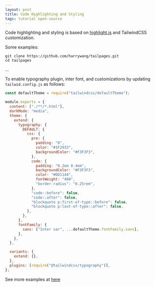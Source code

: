 ```yaml
---
layout: post
title: Code Highlighting and Styling
tags: tutorial open-source
---
```


Code highlighting and styling is based on [highlight.js](https://highlightjs.org/) and TailwindCSS customization.

Some examples:

```
git clone https://github.com/harrywang/tailpages.git
cd tailpages
```

...

To enable typography plugin, inter font, and customizations by updating `tailwid.config.js` as follows:

```js
const defaultTheme = require("tailwindcss/defaultTheme");

module.exports = {
  content: ["./**/*.html"],
  darkMode: "media",
  theme: {
    extend: {
      typography: {
        DEFAULT: {
          css: {
            pre: {
              padding: "0",
              color: "#1F2933",
              backgroundColor: "#F3F3F3",
            },
            code: {
              padding: "0.2em 0.4em",
              backgroundColor: "#F3F3F3",
              color: "#DD1144",
              fontWeight: "400",
              "border-radius": "0.25rem",
            },
            "code::before": false,
            "code::after": false,
            "blockquote p:first-of-type::before": false,
            "blockquote p:last-of-type::after": false,
          },
        },
      },
      fontFamily: {
        sans: ["Inter var", ...defaultTheme.fontFamily.sans],
      },
    },
  },

  variants: {
    extend: {},
  },
  plugins: [require("@tailwindcss/typography")],
};
```

See more examples at [here](https://harrywang.me/2022/01/18/tailpages-tutorial-technical.html)
